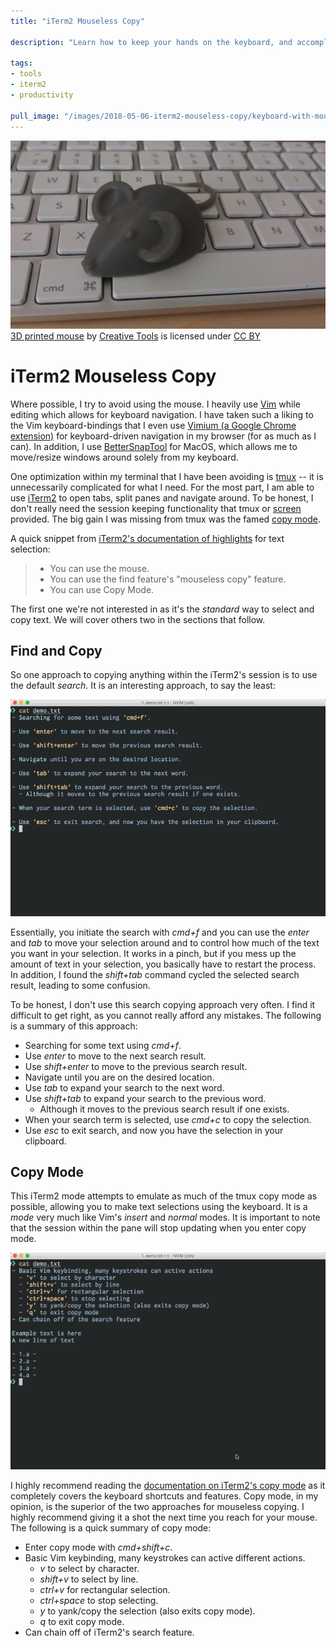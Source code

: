 ```yaml
---
title: "iTerm2 Mouseless Copy"

description: "Learn how to keep your hands on the keyboard, and accomplish mouseless selection and copying in iTerm2. We explore the find and copy approach, along with iTerm2's copy mode."

tags:
- tools
- iterm2
- productivity

pull_image: "/images/2018-05-06-iterm2-mouseless-copy/keyboard-with-mouse.jpg"
---
```


![](/images/2018-05-06-iterm2-mouseless-copy/keyboard-with-mouse.jpg)
[3D printed mouse](https://flickr.com/photos/creative_tools/8573767153 "3D printed mouse") by [Creative Tools](https://flickr.com/people/creative_tools) is licensed under [CC BY](https://creativecommons.org/licenses/by/2.0/)

# iTerm2 Mouseless Copy

Where possible, I try to avoid using the mouse. I heavily use [Vim](https://www.vim.org/) while editing which allows for keyboard navigation. I have taken such a liking to the Vim keyboard-bindings that I even use  [Vimium (a Google Chrome extension)](https://chrome.google.com/webstore/detail/vimium/dbepggeogbaibhgnhhndojpepiihcmeb?hl=en) for keyboard-driven navigation in my browser (for as much as I can). In addition, I use [BetterSnapTool](https://itunes.apple.com/ca/app/bettersnaptool/id417375580) for MacOS, which allows me to move/resize windows around solely from my keyboard.

One optimization within my terminal that I have been avoiding is [tmux](https://github.com/tmux/tmux) -- it is unnecessarily complicated for what I need. For the most part, I am able to use [iTerm2](https://www.iterm2.com/) to open tabs, split panes and navigate around. To be honest, I don't really need the session keeping functionality that tmux or [screen](http://www.gnu.org/software/screen/) provided. The big gain I was missing from tmux was the famed [copy mode](https://minimul.com/increased-developer-productivity-with-tmux-part-8.html).

A quick snippet from [iTerm2's documentation of highlights](https://www.iterm2.com/documentation-highlights.html) for text selection:

> - You can use the mouse.
> - You can use the find feature's "mouseless copy" feature.
> - You can use Copy Mode.

The first one we're not interested in as it's the _standard_ way to select and copy text. We will cover others two in the sections that follow.

## Find and Copy

So one approach to copying anything within the iTerm2's session is to use the default _search_. It is an interesting approach, to say the least:

![](/images/2018-05-06-iterm2-mouseless-copy/search-copy.gif)

Essentially, you initiate the search with _cmd+f_ and you can use the _enter_ and _tab_ to move your selection around and to control how much of the text you want in your selection. It works in a pinch, but if you mess up the amount of text in your selection, you basically have to restart the process. In addition, I found the _shift+tab_ command cycled the selected search result, leading to some confusion.

To be honest, I don't use this search copying approach very often. I find it difficult to get right, as you cannot really afford any mistakes. The following is a summary of this approach:

- Searching for some text using _cmd+f_.
- Use _enter_ to move to the next search result.
- Use _shift+enter_ to move to the previous search result.
- Navigate until you are on the desired location.
- Use _tab_ to expand your search to the next word.
- Use _shift+tab_ to expand your search to the previous word.
  - Although it moves to the previous search result if one exists.
- When your search term is selected, use _cmd+c_ to copy the selection.
- Use _esc_ to exit search, and now you have the selection in your clipboard.

## Copy Mode

This iTerm2 mode attempts to emulate as much of the tmux copy mode as possible, allowing you to make text selections using the keyboard. It is a _mode_ very much like Vim's _insert_ and _normal_ modes. It is important to note that the session within the pane will stop updating when you enter copy mode.

![](/images/2018-05-06-iterm2-mouseless-copy/copy-mode.gif)

I highly recommend reading the [documentation on iTerm2's copy mode](https://www.iterm2.com/documentation-copymode.html) as it completely covers the keyboard shortcuts and features. Copy mode, in my opinion, is the superior of the two approaches for mouseless copying. I highly recommend giving it a shot the next time you reach for your mouse. The following is a quick summary of copy mode:

- Enter copy mode with _cmd+shift+c_.
- Basic Vim keybinding, many keystrokes can active different actions.
  - _v_ to select by character.
  - _shift+v_ to select by line.
  - _ctrl+v_ for rectangular selection.
  - _ctrl+space_ to stop selecting.
  - _y_ to yank/copy the selection (also exits copy mode).
  - _q_ to exit copy mode.
- Can chain off of iTerm2's search feature.
